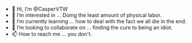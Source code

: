 - 👋 Hi, I’m @CasperVTW
- 👀 I’m interested in ... Doing the least amount of physical labor.
- 🌱 I’m currently learning ... how to deal with the fact we all die in the end.
- 💞️ I’m looking to collaborate on ... finding the cure to being an idiot.
- 📫 How to reach me ... you don't.

<!---
CasperVTW/CasperVTW is a ✨ special ✨ repository because its `README.md` (this file) appears on your GitHub profile.
You can click the Preview link to take a look at your changes.
--->
